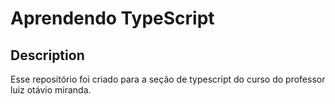 # Aprendendo TypeScript

## Description

Esse repositório foi criado para a seção de typescript do curso do professor luiz otávio miranda.
